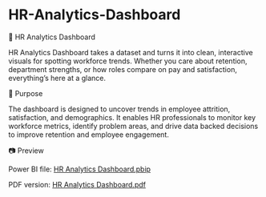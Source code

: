 # HR-Analytics-Dashboard
👔 HR Analytics Dashboard

HR Analytics Dashboard takes a dataset and turns it into clean, interactive visuals for spotting workforce trends. Whether you care about retention, department strengths, or how roles compare on pay and satisfaction, everything’s here at a glance.

📝 Purpose

The dashboard is designed to uncover trends in employee attrition, satisfaction, and demographics. It enables HR professionals to monitor key workforce metrics, identify problem areas, and drive data backed decisions to improve retention and employee engagement.

📷 Preview

Power BI file: [HR Analytics Dashboard.pbip](https://github.com/sanskratiii/HR-Analytics-Dashboard/blob/main/HR%20Analytics%20Dashboard.pbip)

PDF version: [HR Analytics Dashboard.pdf](https://github.com/sanskratiii/HR-Analytics-Dashboard/blob/main/HR%20Analytics%20Dashboard.pdf)

